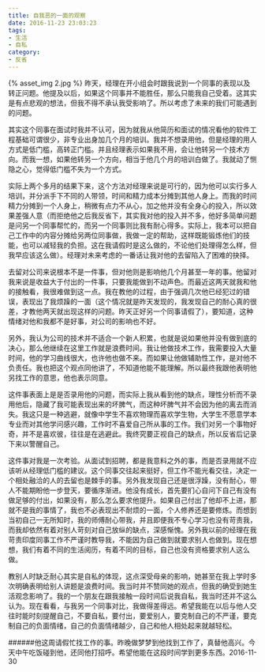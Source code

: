 ```yaml
---
title: 自我恶的一面的观察
date: 2016-11-23 23:03:23
tags:
- 生活
- 自私
category:
- 反省
---
```

{% asset_img 2.jpg %}
昨天，经理在开小组会时跟我说到一个同事的表现以及转正问题。他提及以后，如果这个同事并不能胜任，那么只能我自己受着。这其实是有点悲观的想法，但我不得不承认我受影响了。所以考虑了未来的我们可能遇到的问题。

其实这个同事在面试时我并不认可，因为就我从他简历和面试的情况看他的软件工程基础可谓很少，非专业出身加几个月的培训。我并不想录用他，但是经理的用人方式是低门槛，高转正门槛。并且经理表示如果我不用，会让他转另一个技术方向。而我一想，如果他转另一个方向，相当于他几个月的培训白做了。我就动了恻隐之心，觉得低门槛不失为一个方式。

实际上两个多月的结果下来，这个方法对经理来说是可行的，因为他可以实行多人培训，并分派手下不同的人带领，时间和精力成本分摊到其他人身上。而我的时间精力分摊到一个人身上，稍微有点力不从心，加之他并没有全身心的投入，所以效果差强人意（而拒绝他之后我反省下，其实我对他的投入并不多，他好多简单问题是问另一个同事帮忙的，而另一个同事则比我有耐心得多。实际上，我本可以把自己工作中的内容分摊给另两位同事做，我做一定的帮助，这样既能锻炼他们的技能，也可以减轻我的负担。这在我请假时是这么做的，不论他们处理得怎么样，但我早应该这么做）。经理对未来考虑的一番话让我对他的去留陷入了困难的抉择。

去留对公司来说根本不是一件事，但对他则是影响他几个月甚至一年的事。他留对我来说是收益大于付出的一件事，只要我能做到不动声色。而最近这两天就我和他的接触看，我很难做到这一点。我在教他的过程，由于强调几次他已经犯过的错误，表现出了我烦躁的一面（这个情况就是昨天发现的，我发现自己的耐心真的很差，才教他两天就出现这样的问题。昨天正好另一个同事请假了），要知道，这种情绪对他和我都不是好事，对公司的影响也不好。

另外，我认为公司的技术并不适合一个新人积累，也就是说如果他并没有做到底的决心，那么他继续在这里工作就是浪费时间。我让他做技术工作，我需要投入大量时间，他的学习曲线很大，也许他也做不来。而如果让他做辅助性工作，是对他不负责任。我也把这个观点同他讲了，不知道他能不能理解。所以最终我跟他表明他另找工作的意思，他也表示同意。

这件事表面上是是否录用他的问题，而实际上我从看到他的缺点，理性分析而不录用他后，隐藏了我可能表现出来的坏脾气，而这种坏脾气并不会因为他的离去而消失。我这只是一种逃避，就像中学生不喜欢物理而喜欢学生物，大学生不愿意学本专业而对其他学问感兴趣，工作时不喜爱自己所从事的工作。我们对另一个事物好奇，并不是喜欢彼，往往是在逃避此。我终究要正视自己的缺点，所以反省后记录下来以警醒自己。

这件事对我是一次考验。从面试到招聘，都是我意料之外的事，而是否录用就不应该听从经理低门槛的建议。这个同事交往起来挺好，但工作不能光看交往，决定一个相处融洽的人的去留也是棘手的事。另外我发现自己还是很浮躁，没有耐心，带人不能期盼他一步登天，要循序渐进。他没有成长，首先要扪心自问下自己有没有做足够的付出，如果没有，那么怎么要求他提升。如果自己付出了他却不上进，那就不是我的事情了，我也不必表现出不耐烦的一面，个人修养还是要修炼。而想到当初自己一无所知时，我的师傅耐心带我，并且即便我不专心学习也没有苛责我，而我却依然有着对别人苛刻对自己放纵的缺点，深感惭愧。另外我以前的经理在我苛责印度同事工作不严谨时教导我，不能因为自己做到就要求别人也做到。现在想想，我们有着不同的生活阅历，有着不同的目标，自己也没有资格要求别人这么做。

教别人时缺乏耐心其实是自私的体现，这点深受母亲的影响，她甚至在我上学时多次明确表明给别人讲题是浪费时间。我当时并不赞同她的观点，但我的确受到她生活观念影响了。我的一个朋友在跟我接触一段时间后说我自私，我当时还并不这么认为。现在看看，与我另一个同事对比，我做得差得远。希望我能在以后与他人交往时能时刻提醒自己，不要自私，要付出，要爱别人，要克制自己的不严谨，要克制自己的负面情绪，自己的负面情绪越少，自己和他人相处起来就越轻松。

######他这周请假忙找工作的事。昨晚做梦梦到他找到工作了，真替他高兴。今天中午吃饭碰到他，还同他打招呼。希望他能在这段时间学到更多东西。2016-11-30
